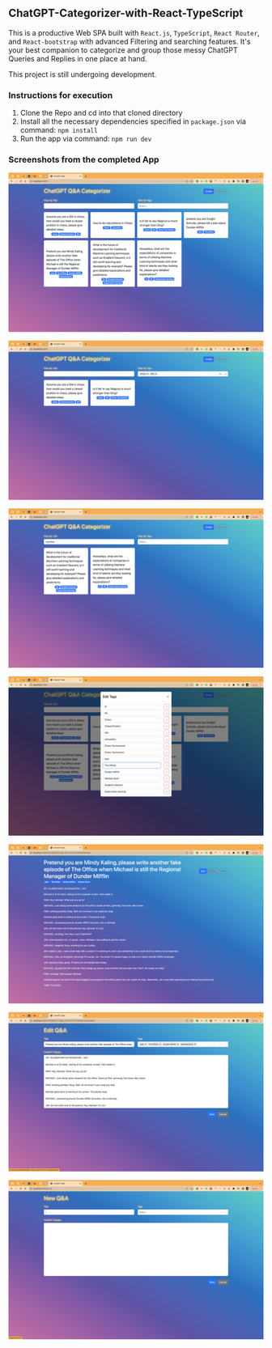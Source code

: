 ## ChatGPT-Categorizer-with-React-TypeScript
This is a productive Web SPA built with `React.js`, `TypeScript`, `React Router`, and `React-bootstrap` with advanced Filtering and searching features. It's your best companion to categorize and group those messy ChatGPT Queries and Replies in one place at hand.

This project is still undergoing development.

### Instructions for execution
1. Clone the Repo and cd into that cloned directory
2. Install all the necessary dependencies specified in `package.json` via command:
`npm install`
3. Run the app via command: `npm run dev`

### Screenshots from the completed App
![Test image](https://github.com/HarveyYifanLi/ChatGPT-Categorizer-with-React-TypeScript/blob/main/images/main-page-all.png)

![Test image](https://github.com/HarveyYifanLi/ChatGPT-Categorizer-with-React-TypeScript/blob/main/images/main-page-tags.png)

![Test image](https://github.com/HarveyYifanLi/ChatGPT-Categorizer-with-React-TypeScript/blob/main/images/main-page-title.png)

![Test image](https://github.com/HarveyYifanLi/ChatGPT-Categorizer-with-React-TypeScript/blob/main/images/EditTags.png)

![Test image](https://github.com/HarveyYifanLi/ChatGPT-Categorizer-with-React-TypeScript/blob/main/images/QnA.png)

![Test image](https://github.com/HarveyYifanLi/ChatGPT-Categorizer-with-React-TypeScript/blob/main/images/EditQnA.png)

![Test image](https://github.com/HarveyYifanLi/ChatGPT-Categorizer-with-React-TypeScript/blob/main/images/NewQnA.png)
